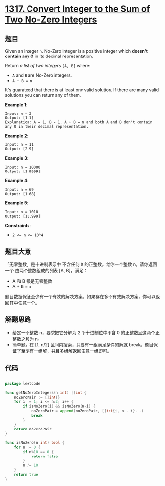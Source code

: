 # [1317. Convert Integer to the Sum of Two No-Zero Integers](https://leetcode.com/problems/convert-integer-to-the-sum-of-two-no-zero-integers/)


## 题目

Given an integer `n`. No-Zero integer is a positive integer which **doesn't contain any 0** in its decimal representation.

Return *a list of two integers* `[A, B]` where:

- `A` and `B` are No-Zero integers.
- `A + B = n`

It's guarateed that there is at least one valid solution. If there are many valid solutions you can return any of them.

**Example 1**:

```
Input: n = 2
Output: [1,1]
Explanation: A = 1, B = 1. A + B = n and both A and B don't contain any 0 in their decimal representation.
```

**Example 2**:

```
Input: n = 11
Output: [2,9]
```

**Example 3**:

```
Input: n = 10000
Output: [1,9999]
```

**Example 4**:

```
Input: n = 69
Output: [1,68]
```

**Example 5**:

```
Input: n = 1010
Output: [11,999]
```

**Constraints**:

- `2 <= n <= 10^4`

## 题目大意

「无零整数」是十进制表示中 不含任何 0 的正整数。给你一个整数 n，请你返回一个 由两个整数组成的列表 [A, B]，满足：

- A 和 B 都是无零整数
- A + B = n

题目数据保证至少有一个有效的解决方案。如果存在多个有效解决方案，你可以返回其中任意一个。

## 解题思路

- 给定一个整数 n，要求把它分解为 2 个十进制位中不含 0 的正整数且这两个正整数之和为 n。
- 简单题。在 [1, n/2] 区间内搜索，只要有一组满足条件的解就 break。题目保证了至少有一组解，并且多组解返回任意一组即可。

## 代码

```go

package leetcode

func getNoZeroIntegers(n int) []int {
    noZeroPair := []int{}
    for i := 1; i <= n/2; i++ {
        if isNoZero(i) && isNoZero(n-i) {
            noZeroPair = append(noZeroPair, []int{i, n - i}...)
            break
        }
    }
    return noZeroPair
}

func isNoZero(n int) bool {
    for n != 0 {
        if n%10 == 0 {
            return false
        }
        n /= 10
    }
    return true
}

```